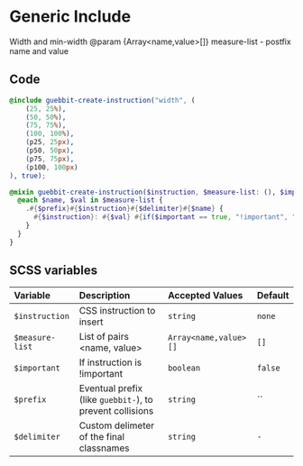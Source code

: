 # Generic Include

Width and min-width
@param {Array<name,value>[]} measure-list - postfix name and value

## Code

```scss
@include guebbit-create-instruction("width", (
    (25, 25%),
    (50, 50%),
    (75, 75%),
    (100, 100%),
    (p25, 25px),
    (p50, 50px),
    (p75, 75px),
    (p100, 100px)
), true);
```

```scss
@mixin guebbit-create-instruction($instruction, $measure-list: (), $important: false, $prefix: "", $delimiter: "-") {
  @each $name, $val in $measure-list {
    .#{$prefix}#{$instruction}#{$delimiter}#{$name} {
      #{$instruction}: #{$val} #{if($important == true, "!important", "")}
    }
  }
}
```

## SCSS variables

| Variable          | Description                                              | Accepted Values       | Default |
|:------------------|:---------------------------------------------------------|:----------------------|:--------|
| `$instruction`    | CSS instruction to insert                                | `string`              | `none`  |
| `$measure-list`   | List of pairs <name, value>                              | `Array<name,value>[]` | `[]`    |
| `$important`      | If instruction is !important                             | `boolean`             | `false` |
| `$prefix`         | Eventual prefix (like `guebbit-`), to prevent collisions | `string`              | ``      |
| `$delimiter`      | Custom delimeter of the final classnames                 | `string`              | `-`     |